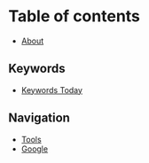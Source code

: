 # Table of contents

* [About](README.md)

## Keywords

* [Keywords Today](keywords/keywords-today.md)

## Navigation

* [Tools](navigation/tools.md)
* [Google](navigation/google.md)

